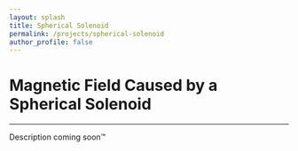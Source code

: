 ```yaml
---
layout: splash
title: Spherical Solenoid
permalink: /projects/spherical-solenoid
author_profile: false
---
```


# Magnetic Field Caused by a Spherical Solenoid
---
Description coming soon™
